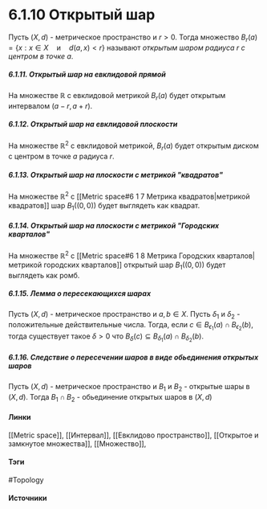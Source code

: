 # 6.1.10 Открытый шар
Пусть $(X,d)$ - метрическое пространство и $r>0$. Тогда множество $B_{r}(a)=\{x:x\in X\quad\text{и}\quad d(a,x)<r\}$ называют *открытым шаром радиуса $r$ с центром в точке $a$*.
##### 6.1.11. Открытый шар на евклидовой прямой
На множестве $\mathbb{R}$ с евклидовой метрикой $B_{r}(a)$ будет открытым интервалом $(a-r,a+r)$.
##### 6.1.12. Открытый шар на евклидовой плоскости
На множестве $\mathbb{R}^{2}$ с евклидовой метрикой, $B_{r}(a)$ будет открытым диском с центром в точке $a$ радиуса $r$.
##### 6.1.13. Открытый шар на плоскости с метрикой "квадратов"
На множестве $\mathbb{R}^{2}$ с [[Metric space#6 1 7 Метрика квадратов|метрикой квадратов]] шар $B_{1}((0,0))$ будет выглядеть как квадрат.
##### 6.1.14. Открытый шар на плоскости с метрикой "Городских кварталов"
На множестве $\mathbb{R}^{2}$ с [[Metric space#6 1 8 Метрика Городских кварталов|метрикой городских кварталов]] открытый шар $B_{1}((0,0))$ будет выглядеть как ромб.
##### 6.1.15. Лемма о пересекающихся шарах
Пусть $(X,d)$ - метрическое пространство и $a,b\in X$. Пусть $\delta_{1}$ и $\delta_{2}$ - положительные действительные числа. Тогда, если $c\in B_{\epsilon_{1}}(a)\cap B_{\epsilon_{2}}(b)$, тогда существует такое $\delta>0$ что $B_{\delta}(c)\subseteq B_{\delta_{1}}(a)\cap B_{\delta_{2}}(b)$.
##### 6.1.16. Следствие о пересечении шаров в виде обьединения открытых шаров
Пусть $(X,d)$ - метрическое пространство и $B_{1}$ и $B_{2}$ - открытые шары в $(X,d)$. Тогда $B_{1}\cap B_{2}$ - обьединение открытых шаров в $(X,d)$
#### Линки
 [[Metric space]],
 [[Интервал]],
 [[Евклидово пространство]],
 [[Открытое и замкнутое множества]],
 [[Множество]],
 
#### Тэги
 #Topology 
#### Источники
 